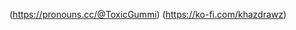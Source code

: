 

<!---
ToxicGumdropz/ToxicGumdropz is a ✨ special ✨ repository because its `README.md` (this file) appears on your GitHub profile.
You can click the Preview link to take a look at your changes.
--->
(https://pronouns.cc/@ToxicGummi)
(https://ko-fi.com/khazdrawz)
